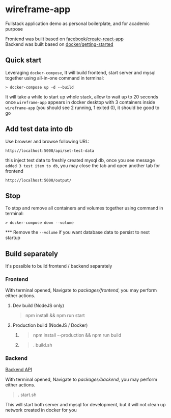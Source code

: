 # wireframe-app

Fullstack application demo as personal boilerplate, and for academic purpose    

Frontend was built based on [facebook/create-react-app](https://github.com/facebook/create-react-app)  
Backend was built based on [docker/getting-started](https://github.com/docker/getting-started)  

## Quick start

Leveraging `docker-compose`, It will build frontend, start server and mysql together using all-in-one command in terminal:

```
> docker-compose up -d --build
```

It will take a while to start up whole stack, allow to wait up to 20 seconds  
once `wireframe-app` appears in docker desktop with 3 containers inside `wireframe-app` (you should see 2 running, 1 exited 0), it should be good to go  


## Add test data into db

Use browser and browse following URL:

```
http://localhost:5000/api/set-test-data
```

this inject test data to freshly created mysql db, once you see message `added 3 test item to db`, you may close the tab and open another tab for frontend

```
http://localhost:5000/output/
```


## Stop

To stop and remove all containers and volumes together using command in terminal:

```
> docker-compose down --volume
```

*** Remove the `--volume` if you want database data to persist to next startup  


## Build separately

It's possible to build frontend / backend separately

### Frontend

With terminal opened, Navigate to _packages/frontend_, you may perform either actions.

1. Dev build (NodeJS only)
    > npm install && npm run start
2. Production build (NodeJS / Docker)
   1. > npm install --production && npm run build
   2. > . build.sh

### Backend

[Backend API](./packages/backend/README.md)

With terminal opened, Navigate to _packages/backend_, you may perform either actions.

> . start.sh

This will start both server and mysql for development, but it will not clean up network created in docker for you





